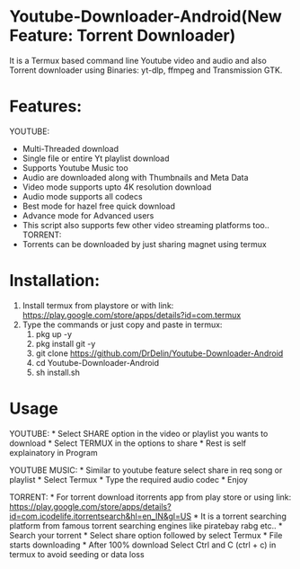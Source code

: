 # Youtube-Downloader-Android(New Feature: Torrent Downloader)
  It is a Termux based command line Youtube video and audio and also Torrent downloader using Binaries: yt-dlp, ffmpeg and Transmission GTK.
  
# Features:
 YOUTUBE:
  * Multi-Threaded download
  * Single file or entire Yt playlist download
  * Supports Youtube Music too
  * Audio are downloaded along with Thumbnails and Meta Data
  * Video mode supports upto 4K resolution download
  * Audio mode supports all codecs
  * Best mode for hazel free quick download
  * Advance mode for Advanced users
  * This script also supports few other video streaming platforms too..
 TORRENT:
  * Torrents can be downloaded by just sharing magnet using termux
 
# Installation:
  1. Install termux from playstore or with link: https://play.google.com/store/apps/details?id=com.termux
  2. Type the commands or just copy and paste in termux:
        1) pkg up -y
        2) pkg install git -y
        3) git clone https://github.com/DrDelin/Youtube-Downloader-Android
        4) cd Youtube-Downloader-Android
        5) sh install.sh

# Usage

  YOUTUBE:
    * Select SHARE option in the video or playlist you wants to download
    * Select TERMUX in the options to share
    * Rest is self explainatory in Program
  
  YOUTUBE MUSIC:
    * Similar to youtube feature select share in req song or playlist
    * Select Termux
    * Type the required audio codec
    * Enjoy
   
  TORRENT:
     * For torrent download itorrents app from play store or using link: https://play.google.com/store/apps/details?id=com.icodelife.itorrentsearch&hl=en_IN&gl=US
     * It is a torrent searching platform from famous torrent searching engines like piratebay rabg etc..
     * Search your torrent 
     * Select share option followed by select Termux
     * File starts downloading
     * After 100% download Select Ctrl and C (ctrl + c) in termux to avoid seeding or data loss
     
  
